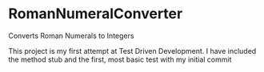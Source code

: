# RomanNumeralConverter
Converts Roman Numerals to Integers

This project is my first attempt at Test Driven Development.
I have included the method stub and the first, most basic test with my initial commit
